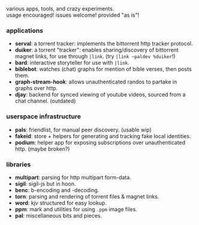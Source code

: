 various apps, tools, and crazy experiments.  
usage encouraged! issues welcome! provided "as is"!

### applications

- **serval**: a torrent tracker: implements the bittorrent http tracker protocol.
- **duiker**: a torrent "tracker": enables sharing/discovery of bittorrent magnet links, for use through `|link`. (try `|link ~paldev %duiker`!)
- **bard**: interactive storyteller for use with `|link`.
- **biblebot**: watches (chat) graphs for mention of bible verses, then posts them.
- **graph-stream-hook**: allows unauthenticated randos to partake in graphs over http.
- **djay**: backend for synced viewing of youtube videos, sourced from a chat channel. (outdated)

### userspace infrastructure

- **pals**: friendlist, for manual peer discovery. (usable wip)
- **fakeid**: store + helpers for generating and tracking fake local identities.
- **podium**: helper app for exposing subscriptions over unauthenticated http. (maybe broken?)

### libraries

- **multipart**: parsing for http multipart form-data.
- **sigil**: sigil-js but in hoon.
- **benc**: b-encoding and -decoding.
- **torn**: parsing and rendering of torrent files & magnet links.
- **word**: kjv structured for easy lookup.
- **ppm**: mark and utilities for using `.ppm` image files.
- **pal**: miscellaneous bits and pieces.

